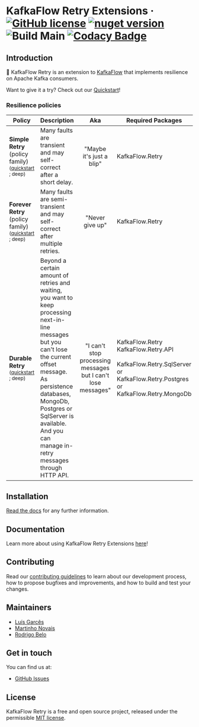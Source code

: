 # KafkaFlow Retry Extensions · [![GitHub license](https://img.shields.io/badge/license-MIT-blue.svg)](https://github.com/farfetch/kafkaflow-retry-extensions/blob/main/LICENSE) [![nuget version](https://img.shields.io/nuget/v/kafkaflow.retry.svg?style=flat)](https://www.nuget.org/packages/KafkaFlow.Retry/) ![Build Main](https://github.com/Farfetch/kafkaflow-retry-extensions/workflows/Build/badge.svg?branch=main) [![Codacy Badge](https://app.codacy.com/project/badge/Grade/2a86b45f0ec2487fb63dfd581071465a)](https://www.codacy.com/gh/Farfetch/kafkaflow-retry-extensions/dashboard?utm_source=github.com&utm_medium=referral&utm_content=Farfetch/kafkaflow-retry-extensions&utm_campaign=Badge_Grade)

## Introduction

🔁 KafkaFlow Retry is an extension to [KafkaFlow](https://github.com/Farfetch/kafkaflow) that implements resilience on Apache Kafka consumers.

Want to give it a try? Check out our [Quickstart](https://farfetch.github.io/kafkaflow-retry-extensions/getting-started/quickstart)!

### Resilience policies

| Policy                                                                               | Description                                                                                                                                                                                                                                                                                                                      |                                                       Aka                                                      | Required Packages                                                                                                                               |
| ------------------------------------------------------------------------------------ | -------------------------------------------------------------------------------------------------------------------------------------------------------------------------------------------------------------------------------------------------------------------------------------------------------------------------------- | :------------------------------------------------------------------------------------------------------------: |-------------------------------------------------------------------------------------------------------------------------------------------------|
| **Simple Retry** <br/>(policy family)<br/><sub>([quickstart](#simple) ; deep)</sub>  | Many faults are transient and may self-correct after a short delay.                                                                                                                                                                                                                                                              |                                            "Maybe it's just a blip"                                            | KafkaFlow.Retry                                                                                                                                 |
| **Forever Retry**<br/>(policy family)<br/><sub>([quickstart](#forever) ; deep)</sub> | Many faults are semi-transient and may self-correct after multiple retries.                                                                                                                                                                                                                                                      |                                                 "Never give up"                                                | KafkaFlow.Retry                                                                                                                                 |
| **Durable Retry**<br/><sub>([quickstart](#durable) ; deep)</sub>                     | Beyond a certain amount of retries and waiting, you want to keep processing next-in-line messages but you can't lose the current offset message. As persistence databases, MongoDb, Postgres or SqlServer is available. And you can manage in-retry messages through HTTP API. | "I can't stop processing messages but I can't lose messages" | KafkaFlow.Retry <br/>KafkaFlow.Retry.API<br/><br/>KafkaFlow.Retry.SqlServer<br/> or<br/>KafkaFlow.Retry.Postgres or<br/>KafkaFlow.Retry.MongoDb |

## Installation

[Read the docs](https://farfetch.github.io/kafkaflow-retry-extensions/getting-started/installation) for any further information.

## Documentation

Learn more about using KafkaFlow Retry Extensions [here](https://farfetch.github.io/kafkaflow-retry-extensions/)!

## Contributing

Read our [contributing guidelines](CONTRIBUTING.md) to learn about our development process, how to propose bugfixes and improvements, and how to build and test your changes.

## Maintainers

-   [Luís Garcês](https://github.com/luispfgarces)
-   [Martinho Novais](https://github.com/martinhonovais)
-   [Rodrigo Belo](https://github.com/rodrigobelo)

## Get in touch

You can find us at:

-   [GitHub Issues](https://github.com/Farfetch/kafkaflow-retry-extensions/issues)

## License

KafkaFlow Retry is a free and open source project, released under the permissible [MIT license](LICENSE).
